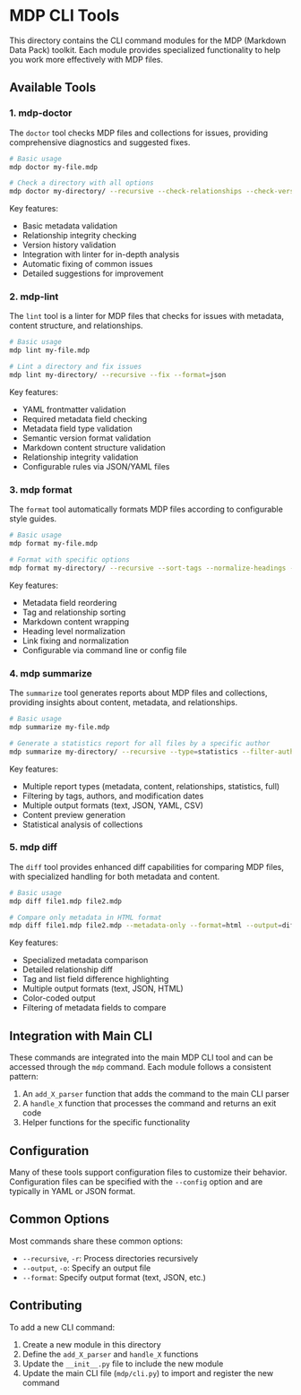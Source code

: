 # MDP CLI Tools

This directory contains the CLI command modules for the MDP (Markdown Data Pack) toolkit. Each module provides specialized functionality to help you work more effectively with MDP files.

## Available Tools

### 1. mdp-doctor

The `doctor` tool checks MDP files and collections for issues, providing comprehensive diagnostics and suggested fixes.

```bash
# Basic usage
mdp doctor my-file.mdp

# Check a directory with all options
mdp doctor my-directory/ --recursive --check-relationships --check-versions --with-lint --profile=standard --fix
```

Key features:
- Basic metadata validation
- Relationship integrity checking
- Version history validation
- Integration with linter for in-depth analysis
- Automatic fixing of common issues
- Detailed suggestions for improvement

### 2. mdp-lint

The `lint` tool is a linter for MDP files that checks for issues with metadata, content structure, and relationships.

```bash
# Basic usage
mdp lint my-file.mdp

# Lint a directory and fix issues
mdp lint my-directory/ --recursive --fix --format=json
```

Key features:
- YAML frontmatter validation
- Required metadata field checking
- Metadata field type validation
- Semantic version format validation
- Markdown content structure validation
- Relationship integrity validation
- Configurable rules via JSON/YAML files

### 3. mdp format

The `format` tool automatically formats MDP files according to configurable style guides.

```bash
# Basic usage
mdp format my-file.mdp

# Format with specific options
mdp format my-directory/ --recursive --sort-tags --normalize-headings --wrap-content=80
```

Key features:
- Metadata field reordering
- Tag and relationship sorting
- Markdown content wrapping
- Heading level normalization
- Link fixing and normalization
- Configurable via command line or config file

### 4. mdp summarize

The `summarize` tool generates reports about MDP files and collections, providing insights about content, metadata, and relationships.

```bash
# Basic usage
mdp summarize my-file.mdp

# Generate a statistics report for all files by a specific author
mdp summarize my-directory/ --recursive --type=statistics --filter-author="Jane Doe" --format=json
```

Key features:
- Multiple report types (metadata, content, relationships, statistics, full)
- Filtering by tags, authors, and modification dates
- Multiple output formats (text, JSON, YAML, CSV)
- Content preview generation
- Statistical analysis of collections

### 5. mdp diff

The `diff` tool provides enhanced diff capabilities for comparing MDP files, with specialized handling for both metadata and content.

```bash
# Basic usage
mdp diff file1.mdp file2.mdp

# Compare only metadata in HTML format
mdp diff file1.mdp file2.mdp --metadata-only --format=html --output=diff.html
```

Key features:
- Specialized metadata comparison
- Detailed relationship diff
- Tag and list field difference highlighting
- Multiple output formats (text, JSON, HTML)
- Color-coded output
- Filtering of metadata fields to compare

## Integration with Main CLI

These commands are integrated into the main MDP CLI tool and can be accessed through the `mdp` command. Each module follows a consistent pattern:

1. An `add_X_parser` function that adds the command to the main CLI parser
2. A `handle_X` function that processes the command and returns an exit code
3. Helper functions for the specific functionality

## Configuration

Many of these tools support configuration files to customize their behavior. Configuration files can be specified with the `--config` option and are typically in YAML or JSON format.

## Common Options

Most commands share these common options:

- `--recursive`, `-r`: Process directories recursively
- `--output`, `-o`: Specify an output file
- `--format`: Specify output format (text, JSON, etc.)

## Contributing

To add a new CLI command:

1. Create a new module in this directory
2. Define the `add_X_parser` and `handle_X` functions
3. Update the `__init__.py` file to include the new module
4. Update the main CLI file (`mdp/cli.py`) to import and register the new command 